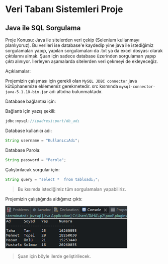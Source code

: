 # Veri Tabanı Sistemleri Proje
## Java ile SQL Sorgulama

Proje Konusu:
Java ile sitelerden veri çekip (Selenium kullanmayı planlıyoruz). Bu verileri ise database'e kaydedip yine java ile istediğimiz sorgulamaları yapıp, yapılan sorgulamaları da .txt ya da excel dosyası olarak çıktılarını almak. Şuan için sadece database üzerinden sorgulamarı yapıp çıktı alınıyor. İlerleyen aşamalarda sitelerden veri çekmeyi de ekleyeceğiz.

Açıklamalar:

Projemizin çalışması için gerekli olan `MySQL JDBC connector` java kütüphanemize eklememiz gerekmetedir. src kısmında `mysql-connector-java-5.1.18-bin.jar` adı altıdna bulunmaktadır.

Database bağlantısı için:

Bağlantı için yazış şekili:
```java
jdbc:mysql://ipadresi:port/db_adı
```
Database kullanıcı adı:
```java
String username = "KullanıcıAdı";
```
Database Parola:
```java
String password = "Parola";
```
Çalıştırılacak sorgular için:
```java
String query = "select *  from tabloadı;";
```
> Bu kısımda istediğimiz tüm sorgulamaları yapabiliriz.

Projemizin çalıştığında aldığımız çıktı:

![çıktı](Screenshot_1.png)
> Şuan için böyle ilerde geliştirilecek.



